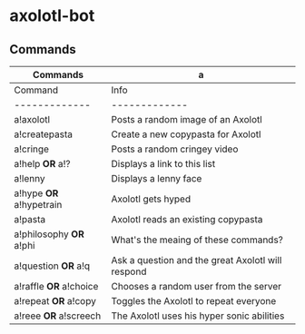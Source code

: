# axolotl-bot

## Commands

| **Commands** | a |
| ------------- | ------------- |
| Command  | Info |
| ------------- | ------------- |
| a!axolotl  | Posts a random image of an Axolotl |
| a!createpasta | Create a new copypasta for Axolotl |
| a!cringe  | Posts a random cringey video |
| a!help **OR** a!?  | Displays a link to this list |
| a!lenny | Displays a lenny face |
| a!hype **OR** a!hypetrain | Axolotl gets hyped |
| a!pasta | Axolotl reads an existing copypasta |
| a!philosophy **OR** a!phi | What's the meaing of these commands? |
| a!question **OR** a!q | Ask a question and the great Axolotl will respond |
| a!raffle **OR** a!choice | Chooses a random user from the server |
| a!repeat **OR** a!copy | Toggles the Axolotl to repeat everyone |
| a!reee **OR** a!screech | The Axolotl uses his hyper sonic abilities |
